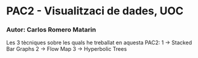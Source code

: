 # PAC2 - Visualitzaci de dades, UOC
### Autor: Carlos Romero Matarin

Les 3 tècniques sobre les quals he treballat en aquesta PAC2:
  1 -> Stacked Bar Graphs
  2 -> Flow Map
  3 -> Hyperbolic Trees
